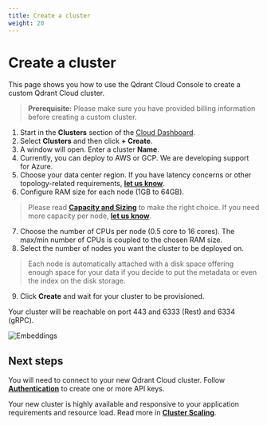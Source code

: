 ```yaml
---
title: Create a cluster
weight: 20
---
```


# Create a cluster

This page shows you how to use the Qdrant Cloud Console to create a custom Qdrant Cloud cluster.

> **Prerequisite:** Please make sure you have provided billing information before creating a custom cluster. 

1. Start in the **Clusters** section of the [Cloud Dashboard](https://cloud.qdrant.io). 
2. Select **Clusters** and then click **+ Create**.
3. A window will open. Enter a cluster **Name**.
4. Currently, you can deploy to AWS or GCP. We are developing support for Azure. 
5. Choose your data center region. If you have latency concerns or other topology-related requirements, [**let us know**](mailto:cloud@qdrant.io).
6. Configure RAM size for each node (1GB to 64GB). 
> Please read [**Capacity and Sizing**](../../cloud/capacity-sizing/) to make the right choice. If you need more capacity per node, [**let us know**](mailto:cloud@qdrant.io).
7. Choose the number of CPUs per node (0.5 core to 16 cores). The max/min number of CPUs is coupled to the chosen RAM size. 
8. Select the number of nodes you want the cluster to be deployed on. 
> Each node is automatically attached with a disk space offering enough space for your data if you decide to put the metadata or even the index on the disk storage.
9. Click **Create** and wait for your cluster to be provisioned.

Your cluster will be reachable on port 443 and 6333 (Rest) and 6334 (gRPC).

![Embeddings](/docs/cloud/create-cluster.png)

## Next steps

You will need to connect to your new Qdrant Cloud cluster. Follow [**Authentication**](../../cloud/authentication/) to create one or more API keys. 

Your new cluster is highly available and responsive to your application requirements and resource load. Read more in [**Cluster Scaling**](../../cloud/cluster-scaling/).

